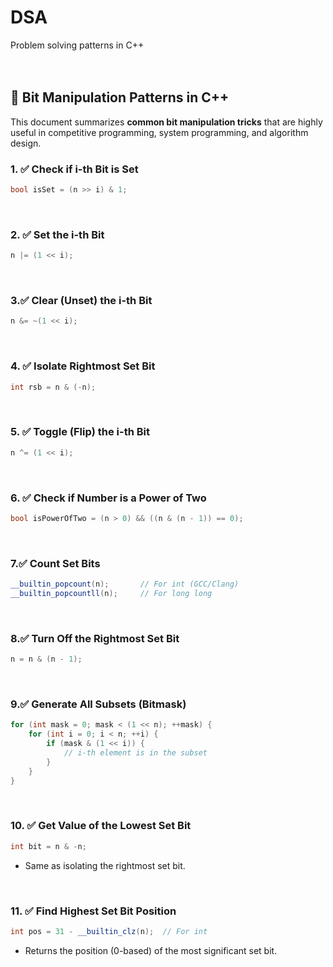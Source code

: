 # DSA
Problem solving patterns in C++ <br/> <br/> <br/>


## 🔧 Bit Manipulation Patterns in C++
This document summarizes **common bit manipulation tricks** that are highly useful in competitive programming, system programming, and algorithm design.<br/>

### 1. ✅ Check if i-th Bit is Set
```cpp
bool isSet = (n >> i) & 1;
```
<br/>

### 2. ✅ Set the i-th Bit
```cpp
n |= (1 << i);
```
<br/>

### 3.✅ Clear (Unset) the i-th Bit
```cpp
n &= ~(1 << i);
```
<br/>

### 4. ✅ Isolate Rightmost Set Bit
```cpp
int rsb = n & (-n);
```
<br/>


### 5. ✅ Toggle (Flip) the i-th Bit
```cpp
n ^= (1 << i);
```
<br/>

### 6. ✅ Check if Number is a Power of Two
```cpp
bool isPowerOfTwo = (n > 0) && ((n & (n - 1)) == 0);
```
<br/>

### 7.✅ Count Set Bits
```cpp
__builtin_popcount(n);       // For int (GCC/Clang)
__builtin_popcountll(n);     // For long long
```
<br/>

### 8.✅ Turn Off the Rightmost Set Bit
```cpp
n = n & (n - 1);
```
<br/>


### 9.✅ Generate All Subsets (Bitmask)
```cpp
for (int mask = 0; mask < (1 << n); ++mask) {
    for (int i = 0; i < n; ++i) {
        if (mask & (1 << i)) {
            // i-th element is in the subset
        }
    }
}
```
<br/>


### 10. ✅ Get Value of the Lowest Set Bit
```cpp
int bit = n & -n;
```
- Same as isolating the rightmost set bit.
<br/>


### 11. ✅ Find Highest Set Bit Position
```cpp
int pos = 31 - __builtin_clz(n);  // For int
```
- Returns the position (0-based) of the most significant set bit.
<br/>


